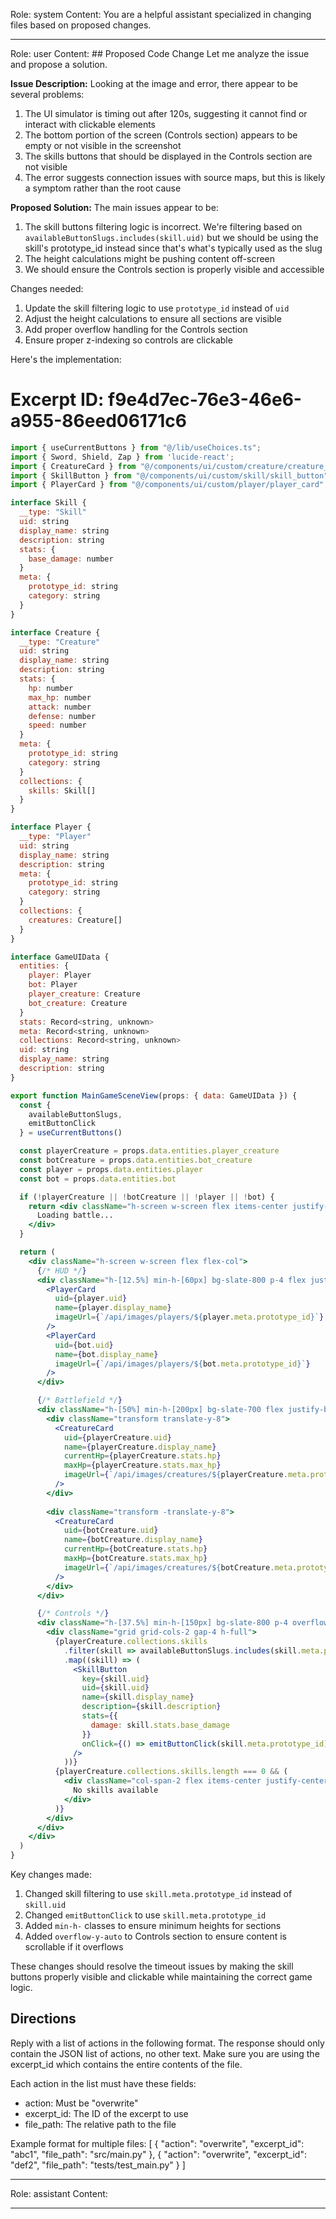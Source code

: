 Role: system
Content: You are a helpful assistant specialized in changing files based on proposed changes.
__________________
Role: user
Content: ## Proposed Code Change
Let me analyze the issue and propose a solution.

**Issue Description:**
Looking at the image and error, there appear to be several problems:

1. The UI simulator is timing out after 120s, suggesting it cannot find or interact with clickable elements
2. The bottom portion of the screen (Controls section) appears to be empty or not visible in the screenshot
3. The skills buttons that should be displayed in the Controls section are not visible
4. The error suggests connection issues with source maps, but this is likely a symptom rather than the root cause

**Proposed Solution:**
The main issues appear to be:

1. The skill buttons filtering logic is incorrect. We're filtering based on `availableButtonSlugs.includes(skill.uid)` but we should be using the skill's prototype_id instead since that's what's typically used as the slug
2. The height calculations might be pushing content off-screen
3. We should ensure the Controls section is properly visible and accessible

Changes needed:

1. Update the skill filtering logic to use `prototype_id` instead of `uid`
2. Adjust the height calculations to ensure all sections are visible
3. Add proper overflow handling for the Controls section
4. Ensure proper z-indexing so controls are clickable

Here's the implementation:

# Excerpt ID: f9e4d7ec-76e3-46e6-a955-86eed06171c6
```jsx main_game/templates/MainGameScene.tsx
import { useCurrentButtons } from "@/lib/useChoices.ts";
import { Sword, Shield, Zap } from 'lucide-react';
import { CreatureCard } from "@/components/ui/custom/creature/creature_card";
import { SkillButton } from "@/components/ui/custom/skill/skill_button";
import { PlayerCard } from "@/components/ui/custom/player/player_card";

interface Skill {
  __type: "Skill"
  uid: string
  display_name: string
  description: string
  stats: {
    base_damage: number
  }
  meta: {
    prototype_id: string
    category: string
  }
}

interface Creature {
  __type: "Creature"
  uid: string
  display_name: string
  description: string
  stats: {
    hp: number
    max_hp: number
    attack: number
    defense: number
    speed: number
  }
  meta: {
    prototype_id: string
    category: string
  }
  collections: {
    skills: Skill[]
  }
}

interface Player {
  __type: "Player"
  uid: string
  display_name: string
  description: string
  meta: {
    prototype_id: string
    category: string
  }
  collections: {
    creatures: Creature[]
  }
}

interface GameUIData {
  entities: {
    player: Player
    bot: Player
    player_creature: Creature
    bot_creature: Creature
  }
  stats: Record<string, unknown>
  meta: Record<string, unknown>
  collections: Record<string, unknown>
  uid: string
  display_name: string
  description: string
}

export function MainGameSceneView(props: { data: GameUIData }) {
  const {
    availableButtonSlugs,
    emitButtonClick
  } = useCurrentButtons()

  const playerCreature = props.data.entities.player_creature
  const botCreature = props.data.entities.bot_creature
  const player = props.data.entities.player
  const bot = props.data.entities.bot

  if (!playerCreature || !botCreature || !player || !bot) {
    return <div className="h-screen w-screen flex items-center justify-center">
      Loading battle...
    </div>
  }

  return (
    <div className="h-screen w-screen flex flex-col">
      {/* HUD */}
      <div className="h-[12.5%] min-h-[60px] bg-slate-800 p-4 flex justify-between items-center">
        <PlayerCard 
          uid={player.uid}
          name={player.display_name}
          imageUrl={`/api/images/players/${player.meta.prototype_id}`}
        />
        <PlayerCard 
          uid={bot.uid}
          name={bot.display_name}
          imageUrl={`/api/images/players/${bot.meta.prototype_id}`}
        />
      </div>

      {/* Battlefield */}
      <div className="h-[50%] min-h-[200px] bg-slate-700 flex justify-between items-center px-16">
        <div className="transform translate-y-8">
          <CreatureCard
            uid={playerCreature.uid}
            name={playerCreature.display_name}
            currentHp={playerCreature.stats.hp}
            maxHp={playerCreature.stats.max_hp}
            imageUrl={`/api/images/creatures/${playerCreature.meta.prototype_id}`}
          />
        </div>
        
        <div className="transform -translate-y-8">
          <CreatureCard
            uid={botCreature.uid}
            name={botCreature.display_name}
            currentHp={botCreature.stats.hp}
            maxHp={botCreature.stats.max_hp}
            imageUrl={`/api/images/creatures/${botCreature.meta.prototype_id}`}
          />
        </div>
      </div>

      {/* Controls */}
      <div className="h-[37.5%] min-h-[150px] bg-slate-800 p-4 overflow-y-auto">
        <div className="grid grid-cols-2 gap-4 h-full">
          {playerCreature.collections.skills
            .filter(skill => availableButtonSlugs.includes(skill.meta.prototype_id))
            .map((skill) => (
              <SkillButton
                key={skill.uid}
                uid={skill.uid}
                name={skill.display_name}
                description={skill.description}
                stats={{
                  damage: skill.stats.base_damage
                }}
                onClick={() => emitButtonClick(skill.meta.prototype_id)}
              />
            ))}
          {playerCreature.collections.skills.length === 0 && (
            <div className="col-span-2 flex items-center justify-center text-slate-400">
              No skills available
            </div>
          )}
        </div>
      </div>
    </div>
  )
}
```

Key changes made:
1. Changed skill filtering to use `skill.meta.prototype_id` instead of `skill.uid`
2. Changed `emitButtonClick` to use `skill.meta.prototype_id`
3. Added `min-h-` classes to ensure minimum heights for sections
4. Added `overflow-y-auto` to Controls section to ensure content is scrollable if it overflows

These changes should resolve the timeout issues by making the skill buttons properly visible and clickable while maintaining the correct game logic.

## Directions
Reply with a list of actions in the following format. The response should only contain the JSON list of actions, no other text.
Make sure you are using the excerpt_id which contains the entire contents of the file.

Each action in the list must have these fields:
- action: Must be "overwrite"
- excerpt_id: The ID of the excerpt to use
- file_path: The relative path to the file

Example format for multiple files:
[
    {
        "action": "overwrite",
        "excerpt_id": "abc1",
        "file_path": "src/main.py"
    },
    {
        "action": "overwrite",
        "excerpt_id": "def2",
        "file_path": "tests/test_main.py"
    }
]
__________________
Role: assistant
Content: 
__________________
